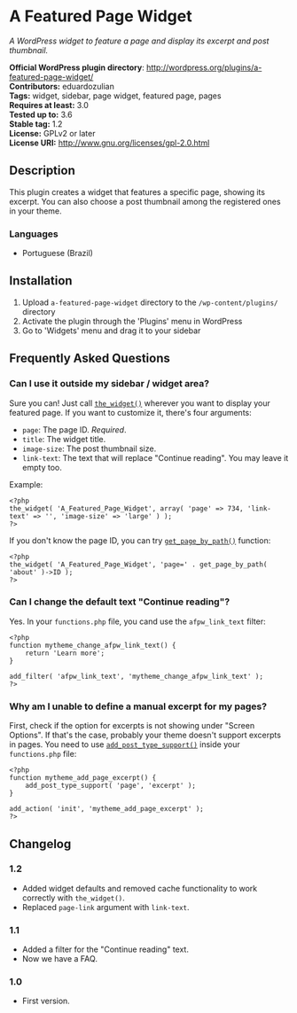 # A Featured Page Widget #
*A WordPress widget to feature a page and display its excerpt and post thumbnail.*  


**Official WordPress plugin directory**: http://wordpress.org/plugins/a-featured-page-widget/  
**Contributors:** eduardozulian  
**Tags:** widget, sidebar, page widget, featured page, pages  
**Requires at least:** 3.0  
**Tested up to:** 3.6  
**Stable tag:** 1.2  
**License:** GPLv2 or later  
**License URI:** http://www.gnu.org/licenses/gpl-2.0.html

## Description ##

This plugin creates a widget that features a specific page, showing its excerpt. You can also choose a post thumbnail among the registered ones in your theme.

### Languages ###

* Portuguese (Brazil)

## Installation ##

1. Upload `a-featured-page-widget` directory to the `/wp-content/plugins/` directory
2. Activate the plugin through the 'Plugins' menu in WordPress
3. Go to 'Widgets' menu and drag it to your sidebar

## Frequently Asked Questions ##

### Can I use it outside my sidebar / widget area?

Sure you can! Just call [`the_widget()`](http://codex.wordpress.org/Function_Reference/the_widget) wherever you want to display your featured page. If you want to customize it, there's four arguments:

* `page`: The page ID. *Required*.
* `title`: The widget title.
* `image-size`: The post thumbnail size. 
* `link-text`: The text that will replace "Continue reading". You may leave it empty too.

Example:
```
<?php
the_widget( 'A_Featured_Page_Widget', array( 'page' => 734, 'link-text' => '', 'image-size' => 'large' ) );
?>
```

If you don't know the page ID, you can try [`get_page_by_path()`](http://codex.wordpress.org/Function_Reference/get_page_by_path) function:
```
<?php
the_widget( 'A_Featured_Page_Widget', 'page=' . get_page_by_path( 'about' )->ID );
?>
```

### Can I change the default text "Continue reading"? ###

Yes. In your `functions.php` file, you cand use the `afpw_link_text` filter:
```
<?php
function mytheme_change_afpw_link_text() {
    return 'Learn more';
}

add_filter( 'afpw_link_text', 'mytheme_change_afpw_link_text' );
?>
```

### Why am I unable to define a manual excerpt for my pages? ###

First, check if the option for excerpts is not showing under "Screen Options". If that's the case, probably your theme doesn't support excerpts in pages. You need to use [`add_post_type_support()`](http://codex.wordpress.org/Function_Reference/add_post_type_support) inside your `functions.php` file:
```
<?php
function mytheme_add_page_excerpt() {
    add_post_type_support( 'page', 'excerpt' );
}

add_action( 'init', 'mytheme_add_page_excerpt' );
?>
```

## Changelog ##

### 1.2 ###
* Added widget defaults and removed cache functionality to work correctly with `the_widget()`.
* Replaced `page-link` argument with `link-text`.

### 1.1 ###
* Added a filter for the "Continue reading" text.
* Now we have a FAQ.

### 1.0 ###
* First version.
